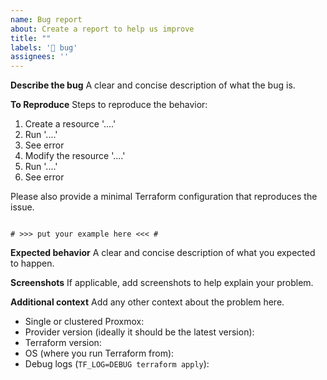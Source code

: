 ```yaml
---
name: Bug report
about: Create a report to help us improve
title: ""
labels: '🐛 bug'
assignees: ''
---
```


**Describe the bug**
A clear and concise description of what the bug is.

**To Reproduce**
Steps to reproduce the behavior:

1. Create a resource '....'
2. Run '....'
3. See error
4. Modify the resource '....'
5. Run '....'
6. See error

Please also provide a minimal Terraform configuration that reproduces the issue.

```hcl

# >>> put your example here <<< #

```

**Expected behavior**
A clear and concise description of what you expected to happen.

**Screenshots**
If applicable, add screenshots to help explain your problem.

**Additional context**
Add any other context about the problem here.

- Single or clustered Proxmox:
- Provider version (ideally it should be the latest version):
- Terraform version:
- OS (where you run Terraform from):
- Debug logs (`TF_LOG=DEBUG terraform apply`):
